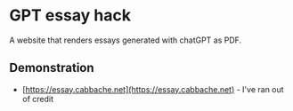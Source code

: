 # GPT essay hack
A website that renders essays generated with chatGPT as PDF.

## Demonstration
* [https://essay.cabbache.net](https://essay.cabbache.net) - I've ran out of credit
